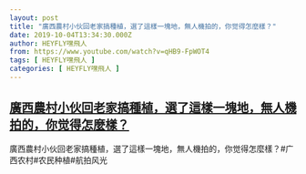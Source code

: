 ```yaml
---
layout: post
title: "廣西農村小伙回老家搞種植，選了這樣一塊地，無人機拍的，你觉得怎麼樣？"
date: 2019-10-04T13:34:30.000Z
author: HEYFLY嘿飛人
from: https://www.youtube.com/watch?v=qHB9-FpWOT4
tags: [ HEYFLY嘿飛人 ]
categories: [ HEYFLY嘿飛人 ]
---
```

<!--1570196070000-->
[廣西農村小伙回老家搞種植，選了這樣一塊地，無人機拍的，你觉得怎麼樣？](https://www.youtube.com/watch?v=qHB9-FpWOT4)
------

<div>
廣西農村小伙回老家搞種植，選了這樣一塊地，無人機拍的，你觉得怎麼樣？#广西农村#农民种植#航拍风光
</div>
